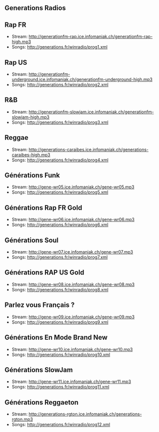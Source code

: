Generations Radios
------------------

Rap FR
------

- Stream: http://generationfm-rap.ice.infomaniak.ch/generationfm-rap-high.mp3
- Songs: http://generations.fr/winradio/prog1.xml

Rap US
------

- Stream: http://generationfm-underground.ice.infomaniak.ch/generationfm-underground-high.mp3
- Songs: http://generations.fr/winradio/prog2.xml

R&amp;B
-------

- Stream: http://generationfm-slowjam.ice.infomaniak.ch/generationfm-slowjam-high.mp3
- Songs: http://generations.fr/winradio/prog3.xml

Reggae
------

- Stream: http://generations-caraibes.ice.infomaniak.ch/generations-caraibes-high.mp3
- Songs: http://generations.fr/winradio/prog4.xml

Générations Funk
----------------

- Stream: http://gene-wr05.ice.infomaniak.ch/gene-wr05.mp3
- Songs: http://generations.fr/winradio/prog5.xml

Générations Rap FR Gold
-----------------------

- Stream: http://gene-wr06.ice.infomaniak.ch/gene-wr06.mp3
- Songs: http://generations.fr/winradio/prog6.xml

Générations Soul
----------------

- Stream: http://gene-wr07.ice.infomaniak.ch/gene-wr07.mp3
- Songs: http://generations.fr/winradio/prog7.xml

Générations RAP US Gold
-----------------------

- Stream: http://gene-wr08.ice.infomaniak.ch/gene-wr08.mp3
- Songs: http://generations.fr/winradio/prog8.xml

Parlez vous Français ?
----------------------

- Stream: http://gene-wr09.ice.infomaniak.ch/gene-wr09.mp3
- Songs: http://generations.fr/winradio/prog9.xml

Générations En Mode Brand New
-----------------------------

- Stream: http://gene-wr10.ice.infomaniak.ch/gene-wr10.mp3
- Songs: http://generations.fr/winradio/prog10.xml

Générations SlowJam
-------------------

- Stream: http://gene-wr11.ice.infomaniak.ch/gene-wr11.mp3
- Songs: http://generations.fr/winradio/prog11.xml

Générations Reggaeton
---------------------

- Stream: http://generations-rgton.ice.infomaniak.ch/generations-rgton.mp3
- Songs: http://generations.fr/winradio/prog12.xml

